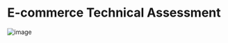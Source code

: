 # E-commerce Technical Assessment
![image](https://s33009.pcdn.co/wp-content/uploads/elementor/thumbs/online-shopping-cart-orib6rzyflsmlbh4pat49m4xs2kdzxhee7kjg5n0yi.jpg.optimal.jpg)
